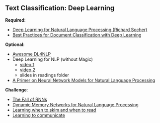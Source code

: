 Text Classification: Deep Learning
---- 

__Required__:

- [Deep Learning for Natural Language Processing (Richard Socher)](https://www.youtube.com/watch?v=oGk1v1jQITw&list=PLrAXtmErZgOfMuxkACrYnD2fTgbzk2THW&index=3&t=6s)
- [Best Practices for Document Classification with Deep Learning](https://machinelearningmastery.com/best-practices-document-classification-deep-learning/)

__Optional__:

- [Awesome DL4NLP](https://github.com/brianspiering/awesome-dl4nlp)
- Deep Learning for NLP (without Magic) 
    - [video 1](https://www.youtube.com/watch?v=eixGKz0Asr8)
    - [video 2](https://www.youtube.com/watch?v=zHXOHqIyeD4)
    - slides in readings folder
- [A Primer on Neural Network Models for Natural Language Processing](https://arxiv.org/abs/1510.00726)

__Challenge__:

- [The Fall of RNNs](https://towardsdatascience.com/the-fall-of-rnn-lstm-2d1594c74ce0)
- [Dynamic Memory Networks for Natural Language Processing](https://arxiv.org/pdf/1506.07285.pdf)
- [Learning when to skim and when to read](https://metamind.io/research/learning-when-to-skim-and-when-to-read)
- [Learning to communicate](https://openai.com/blog/learning-to-communicate/)
